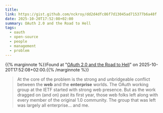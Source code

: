 ```yaml
---
title:
link: https://gist.github.com/nckroy/dd2d4dfc86f7d13045ad715377b6a48f
date: 2025-10-20T17:52:08+02:00
summary: OAuth 2.0 and the Road to Hell
tags:
  - oauth
  - open-source
  - people
  - management
  - problem
---
```

{{% marginnote %}}Found at "[OAuth 2.0 and the Road to Hell](https://web.archive.org/web/20251020175208/https://gist.github.com/nckroy/dd2d4dfc86f7d13045ad715377b6a48f)" on 2025-10-20T17:52:08+02:00.{{% /marginnote %}}

> At the core of the problem is the strong and unbridgeable conflict between the **web** and the **enterprise** worlds. The OAuth working group at the IETF started with strong web presence. But as the work dragged on (and on) past its first year, those web folks left along with every member of the original 1.0 community. The group that was left was largely all enterprise… and me.
